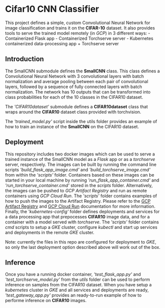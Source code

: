 
# Cifar10 CNN Classifier
This project defines a simple, custom Convolutional Neural Network for image classification and trains it on the **CIFAR-10** dataset.
It also provides tools to serve the trained model remotely (in *GCP*) in 3 different ways:
    - Containerized Flask app
    - Containerized Torchserve server
    - Kubernetes containerized data-processing app + Torchserve server


## Introduction
The SmallCNN submodule defines the **SmallCNN** class. This class defines a Convolutional Neural Network with 3 convolutional layers with batch normalization and average pooling between each pair of convolutional layers, followed by a sequence of fully connected layers with batch normalization. The network has 10 outputs that can be transformed into class probabilities for each of the 10 classes in the CIFAR10 dataset.

The *'CIFAR10dataset'* submodule defines a **CIFAR10dataset** class that wraps around the **CIFAR10** dataset class provided with torchvision.

The *'trained_model.py'* script inside the utils folder provides an example of how to train an instance of the **SmallCNN** on the CIFAR10 dataset.

## Deployment

This repository includes two docker images which can be used to serve a trained instance of the SmallCNN model as a *Flask* app or as a *torchserve* server, respectively.
The images can be built by running the command line scripts *'build_flask_app_image.cmd'* and *'build_torchserve_image.cmd'* from within the *'scripts'* folder.
Containers based on these images can be started in your local machine by running *'run_flask_app_container.cmd'* and *'run_torchserve_container.cmd'* stored in the *scripts* folder.
Alternatively, the images can be pushed to *GCP Artifact Registry* and run as remote containers using *GCP Cloud Run*. The *'scripts'* folder contains examples of how to push the images to the Artifact Registry. Please refer to the [GCP Artifact Registry](https://cloud.google.com/artifact-registry/docs) and [GCP Cloud Run](https://cloud.google.com/run/docs) documentation for more information.
Finally, the *'kubernetes-config'* folder defines deployments and services for a data processing app that prepocesses **CIFAR10** image data, and for a container with a model served with *torchserve*. The *'scripts'* folder contains *cmd* scripts to setup a *GKE* cluster, configure *kubectl* and start up services and deployments in the remote *GKE* cluster.

Note: currently the files in this repo are configured for deployment to *GKE*, so only the last deployment option described above will work out of the box.

## Inference
Once you have a running docker container, *'test_flask_app.py'* and *'test_torchserve_model.py'* from the *utils* folder can be used to perform inference on samples from the CIFAR10 dataset.
When you have setup a *kubernetes* cluster in *GKE* and all services and deployments are ready, *'test_gateway_app.py'* provides an ready-to-run example of how to performe inference on **CIFAR10** images.



